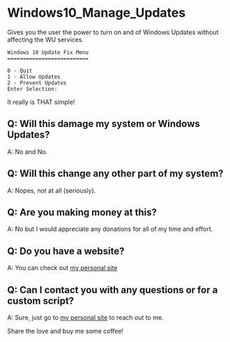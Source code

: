 # Windows10_Manage_Updates
Gives you the user the power to turn on and of Windows Updates without affecting the WU services.

```
Windows 10 Update Fix Menu
==========================

0 - Quit
1 - Allow Updates
2 - Prevent Updates
Enter Selection:
```

It really is THAT simple!

Q: Will this damage my system or Windows Updates?
---
A: No and No.

Q: Will this change any other part of my system?
---
A: Nopes, not at all (seriously).

Q: Are you making money at this?
---
A: No but I would appreciate any donations for all of my time and effort.

Q: Do you have a website?
---
A: You can check out [my personal site](http://www.megaphat.info)

Q: Can I contact you with any questions or for a custom script?
---
A: Sure, just go to [my personal site](http://www.megaphat.info) to reach out to me.

Share the love and buy me some coffee!
